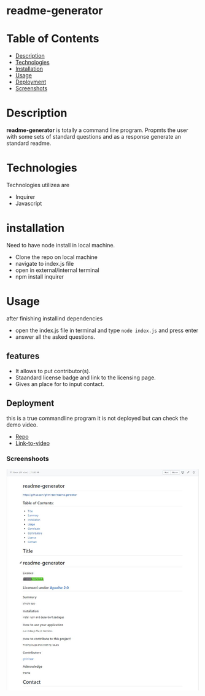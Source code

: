 # readme-generator
# Table of Contents
- [Description](#Description)
- [Technologies](#Technologies)
- [Installation](#Installation)
- [Usage](#Usage)
- [Deployment](#Deployment)
- [Screenshots](#Screenshots)
# Description
**readme-generator** is totally a command line program. Propmts the user with some sets of standard questions and as a response generate an standard readme. 
# Technologies
Technologies utilizea are
- Inquirer 
- Javascript
# installation 
Need to have node install in local machine.
- Clone the repo on local machine
- navigate to index.js file 
- open in external/internal terminal 
- npm install inquirer 
# Usage
after finishing installind dependencies 
- open the index.js file in terminal and type `node index.js` and press enter
- answer all the asked questions.
## features
- It allows to put contributor(s).
- Staandard license badge and link to the licensing page.
- Gives an place for to input contact.
## Deployment
this is a true commandline program it is not deployed but can check the demo video.
- [Repo](https://github.com/ghimirear/readme-generator)
- [Link-to-video](https://drive.google.com/file/d/1E_YFUGl8nRaIttJI-bGYSzhU0LrJluj6/view?usp=sharing)
### Screenshoots 
![screenshoot](readme23.JPG)

